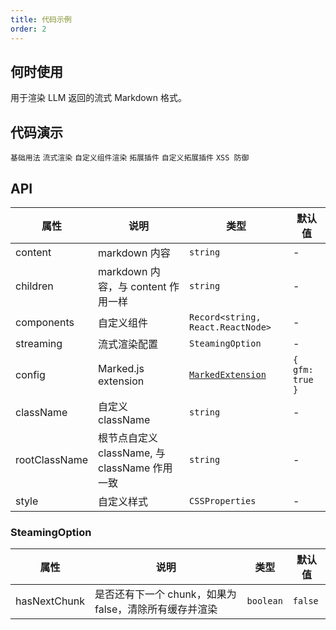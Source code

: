 ```yaml
---
title: 代码示例
order: 2
---
```


## 何时使用

用于渲染 LLM 返回的流式 Markdown 格式。

## 代码演示

<!-- prettier-ignore -->
<code src="./demo/codeDemo/basic.tsx">基础用法</code>
<code src="./demo/codeDemo/streaming.tsx">流式渲染</code>
<code src="./demo/codeDemo/components.tsx">自定义组件渲染</code>
<code src="./demo/codeDemo/supersets.tsx">拓展插件</code>
<code src="./demo/codeDemo/plugin.tsx">自定义拓展插件</code>
<code src="./demo/codeDemo/xss.tsx">XSS 防御</code>

## API

<!-- prettier-ignore -->
| 属性 | 说明 | 类型 | 默认值 |
| --- | --- | --- | --- |
| content | markdown 内容 | `string` | - |
| children | markdown 内容，与 content 作用一样 | `string` | - |
| components | 自定义组件 | `Record<string, React.ReactNode>` | - |
| streaming | 流式渲染配置 | `SteamingOption` | - |
| config | Marked.js extension | [`MarkedExtension`](https://marked.js.org/using_advanced#options) | `{ gfm: true }` |
| className | 自定义 className | `string` | - |
| rootClassName | 根节点自定义 className, 与 className 作用一致 | `string` | - |
| style | 自定义样式 | `CSSProperties` | - |

### SteamingOption

| 属性         | 说明                                                   | 类型      | 默认值  |
| ------------ | ------------------------------------------------------ | --------- | ------- |
| hasNextChunk | 是否还有下一个 chunk，如果为 false，清除所有缓存并渲染 | `boolean` | `false` |
